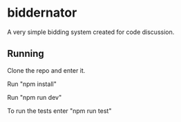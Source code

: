 # biddernator

A very simple bidding system created for code discussion.

## Running

Clone the repo and enter it.

Run "npm install"

Run "npm run dev"

To run the tests enter "npm run test"
